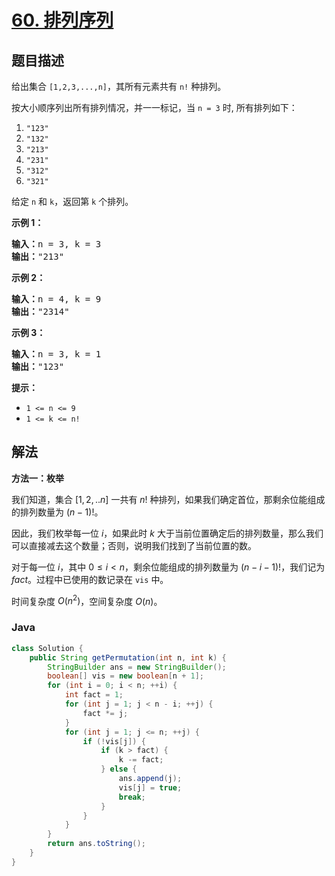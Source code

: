 # [60. 排列序列](https://leetcode.cn/problems/permutation-sequence)

## 题目描述

<p>给出集合 <code>[1,2,3,...,n]</code>，其所有元素共有 <code>n!</code> 种排列。</p>

<p>按大小顺序列出所有排列情况，并一一标记，当 <code>n = 3</code> 时, 所有排列如下：</p>

<ol>
	<li><code>"123"</code></li>
	<li><code>"132"</code></li>
	<li><code>"213"</code></li>
	<li><code>"231"</code></li>
	<li><code>"312"</code></li>
	<li><code>"321"</code></li>
</ol>

<p>给定 <code>n</code> 和 <code>k</code>，返回第 <code>k</code> 个排列。</p>



<p><strong>示例 1：</strong></p>

<pre>
<strong>输入：</strong>n = 3, k = 3
<strong>输出：</strong>"213"
</pre>

<p><strong>示例 2：</strong></p>

<pre>
<strong>输入：</strong>n = 4, k = 9
<strong>输出：</strong>"2314"
</pre>

<p><strong>示例 3：</strong></p>

<pre>
<strong>输入：</strong>n = 3, k = 1
<strong>输出：</strong>"123"
</pre>



<p><strong>提示：</strong></p>

<ul>
	<li><code>1 <= n <= 9</code></li>
	<li><code>1 <= k <= n!</code></li>
</ul>

## 解法

**方法一：枚举**

我们知道，集合 $[1,2,..n]$ 一共有 $n!$ 种排列，如果我们确定首位，那剩余位能组成的排列数量为 $(n-1)!$。

因此，我们枚举每一位 $i$，如果此时 $k$ 大于当前位置确定后的排列数量，那么我们可以直接减去这个数量；否则，说明我们找到了当前位置的数。

对于每一位 $i$，其中 $0 \leq i \lt n$，剩余位能组成的排列数量为 $(n-i-1)!$，我们记为 $fact$。过程中已使用的数记录在 `vis` 中。

时间复杂度 $O(n^2)$，空间复杂度 $O(n)$。

### **Java**

```java
class Solution {
    public String getPermutation(int n, int k) {
        StringBuilder ans = new StringBuilder();
        boolean[] vis = new boolean[n + 1];
        for (int i = 0; i < n; ++i) {
            int fact = 1;
            for (int j = 1; j < n - i; ++j) {
                fact *= j;
            }
            for (int j = 1; j <= n; ++j) {
                if (!vis[j]) {
                    if (k > fact) {
                        k -= fact;
                    } else {
                        ans.append(j);
                        vis[j] = true;
                        break;
                    }
                }
            }
        }
        return ans.toString();
    }
}
```

